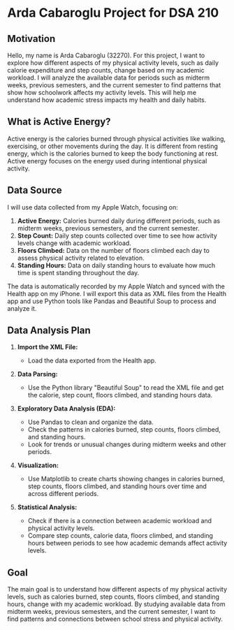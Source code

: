 # Arda Cabaroglu Project for DSA 210 

## Motivation

Hello, my name is Arda Cabaroglu (32270). For this project, I want to explore how different aspects of my physical activity levels, such as daily calorie expenditure and step counts, change based on my academic workload. I will analyze the available data for periods such as midterm weeks, previous semesters, and the current semester to find patterns that show how schoolwork affects my activity levels. This will help me understand how academic stress impacts my health and daily habits.

## What is Active Energy?

Active energy is the calories burned through physical activities like walking, exercising, or other movements during the day. It is different from resting energy, which is the calories burned to keep the body functioning at rest. Active energy focuses on the energy used during intentional physical activity.

## Data Source

I will use data collected from my Apple Watch, focusing on:

1. **Active Energy:** Calories burned daily during different periods, such as midterm weeks, previous semesters, and the current semester.
2. **Step Count:** Daily step counts collected over time to see how activity levels change with academic workload.
3. **Floors Climbed:** Data on the number of floors climbed each day to assess physical activity related to elevation.
4. **Standing Hours:** Data on daily standing hours to evaluate how much time is spent standing throughout the day.

The data is automatically recorded by my Apple Watch and synced with the Health app on my iPhone. I will export this data as XML files from the Health app and use Python tools like Pandas and Beautiful Soup to process and analyze it.

## Data Analysis Plan

1. **Import the XML File:**

   - Load the data exported from the Health app.

2. **Data Parsing:**

   - Use the Python library "Beautiful Soup" to read the XML file and get the calorie, step count, floors climbed, and standing hours data.

3. **Exploratory Data Analysis (EDA):**

   - Use Pandas to clean and organize the data.
   - Check the patterns in calories burned, step counts, floors climbed, and standing hours.
   - Look for trends or unusual changes during midterm weeks and other periods.

4. **Visualization:**

   - Use Matplotlib to create charts showing changes in calories burned, step counts, floors climbed, and standing hours over time and across different periods.

5. **Statistical Analysis:**

   - Check if there is a connection between academic workload and physical activity levels.
   - Compare step counts, calorie data, floors climbed, and standing hours between periods to see how academic demands affect activity levels.

## Goal

The main goal is to understand how different aspects of my physical activity levels, such as calories burned, step counts, floors climbed, and standing hours, change with my academic workload. By studying available data from midterm weeks, previous semesters, and the current semester, I want to find patterns and connections between school stress and physical activity.



